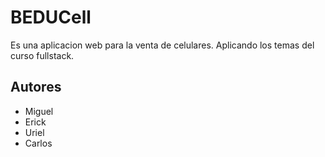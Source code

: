 BEDUCell 
========
Es una aplicacion web para la venta de celulares.
Aplicando los temas del curso fullstack.

Autores
--------------------
+ Miguel
+ Erick 
+ Uriel
+ Carlos
